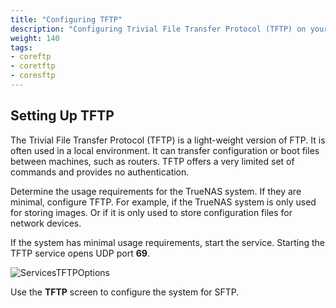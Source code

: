 ```yaml
---
title: "Configuring TFTP"
description: "Configuring Trivial File Transfer Protocol (TFTP) on your TrueNAS."
weight: 140
tags:
- coreftp
- coretftp
- coresftp
---
```


## Setting Up TFTP

The Trivial File Transfer Protocol (TFTP) is a light-weight version of FTP. It is often used in a local environment. It can transfer configuration or boot files between machines, such as routers. 
TFTP offers a very limited set of commands and provides no authentication.  

Determine the usage requirements for the TrueNAS system. If they are minimal, configure TFTP. For example, if the TrueNAS system is only used for storing images. Or if it is only used to store configuration files for network devices.  

If the system has minimal usage requirements, start the service. Starting the TFTP service opens UDP port **69**.

![ServicesTFTPOptions](/images/CORE/Services/ServicesTFTPOptions.png "TFTP Service Options")

Use the **TFTP** screen to configure the system for SFTP.  
